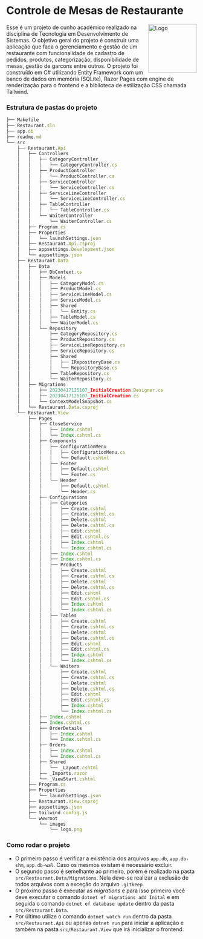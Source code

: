 # Controle de Mesas de Restaurante

<img alt="Logo" align="right" src="https://www.utfpr.edu.br/icones/cabecalho/logo-utfpr/@@images/efcf9caf-6d29-4c24-8266-0b7366ea3a40.png" width="128" />

Esse é um projeto de cunho académico realizado na disciplina de Tecnologia em Desenvolvimento de Sistemas. O objetivo geral do projeto é construir uma aplicação que faca o gerenciamento e gestão de um restaurante com funcionalidade de cadastro de pedidos, produtos, categorização, disponibilidade de mesas, gestão de garcons entre outros. O projeto foi construído em C# utilizando Entity Framework com um banco de dados em memória (SQLite), Razor Pages com engine de renderização para o frontend e a biblioteca de estilização CSS chamada Tailwind.

### Estrutura de pastas do projeto

```javascript
├── Makefile
├── Restaurant.sln
├── app.db
├── readme.md
└── src
    ├── Restaurant.Api
    │   ├── Controllers
    │   │   ├── CategoryController
    │   │   │   └── CategoryController.cs
    │   │   ├── ProductController
    │   │   │   └── ProductController.cs
    │   │   ├── ServiceController
    │   │   │   └── ServiceController.cs
    │   │   ├── ServiceLineController
    │   │   │   └── ServiceLineController.cs
    │   │   ├── TableController
    │   │   │   └── TableController.cs
    │   │   └── WaiterController
    │   │       └── WaiterController.cs
    │   ├── Program.cs
    │   ├── Properties
    │   │   └── launchSettings.json
    │   ├── Restaurant.Api.csproj
    │   ├── appsettings.Development.json
    │   └── appsettings.json
    ├── Restaurant.Data
    │   ├── Data
    │   │   ├── DbContext.cs
    │   │   ├── Models
    │   │   │   ├── CategoryModel.cs
    │   │   │   ├── ProductModel.cs
    │   │   │   ├── ServiceLineModel.cs
    │   │   │   ├── ServiceModel.cs
    │   │   │   ├── Shared
    │   │   │   │   └── Entity.cs
    │   │   │   ├── TableModel.cs
    │   │   │   └── WaiterModel.cs
    │   │   └── Repository
    │   │       ├── CategoryRepository.cs
    │   │       ├── ProductRepository.cs
    │   │       ├── ServiceLineRepository.cs
    │   │       ├── ServiceRepository.cs
    │   │       ├── Shared
    │   │       │   ├── IRepositoryBase.cs
    │   │       │   └── RepositoryBase.cs
    │   │       ├── TableRepository.cs
    │   │       └── WaiterRepository.cs
    │   ├── Migrations
    │   │   ├── 20230417125107_InitialCreation.Designer.cs
    │   │   ├── 20230417125107_InitialCreation.cs
    │   │   └── ContextModelSnapshot.cs
    │   └── Restaurant.Data.csproj
    └── Restaurant.View
        ├── Pages
        │   ├── CloseService
        │   │   ├── Index.cshtml
        │   │   └── Index.cshtml.cs
        │   ├── Components
        │   │   ├── ConfigurationMenu
        │   │   │   ├── ConfigurationMenu.cs
        │   │   │   └── Default.cshtml
        │   │   ├── Footer
        │   │   │   ├── Default.cshtml
        │   │   │   └── Footer.cs
        │   │   └── Header
        │   │       ├── Default.cshtml
        │   │       └── Header.cs
        │   ├── Configurations
        │   │   ├── Categories
        │   │   │   ├── Create.cshtml
        │   │   │   ├── Create.cshtml.cs
        │   │   │   ├── Delete.cshtml
        │   │   │   ├── Delete.cshtml.cs
        │   │   │   ├── Edit.cshtml
        │   │   │   ├── Edit.cshtml.cs
        │   │   │   ├── Index.cshtml
        │   │   │   └── Index.cshtml.cs
        │   │   ├── Index.cshtml
        │   │   ├── Index.cshtml.cs
        │   │   ├── Products
        │   │   │   ├── Create.cshtml
        │   │   │   ├── Create.cshtml.cs
        │   │   │   ├── Delete.cshtml
        │   │   │   ├── Delete.cshtml.cs
        │   │   │   ├── Edit.cshtml
        │   │   │   ├── Edit.cshtml.cs
        │   │   │   ├── Index.cshtml
        │   │   │   └── Index.cshtml.cs
        │   │   ├── Tables
        │   │   │   ├── Create.cshtml
        │   │   │   ├── Create.cshtml.cs
        │   │   │   ├── Delete.cshtml
        │   │   │   ├── Delete.cshtml.cs
        │   │   │   ├── Edit.cshtml
        │   │   │   ├── Edit.cshtml.cs
        │   │   │   ├── Index.cshtml
        │   │   │   └── Index.cshtml.cs
        │   │   └── Waiters
        │   │       ├── Create.cshtml
        │   │       ├── Create.cshtml.cs
        │   │       ├── Delete.cshtml
        │   │       ├── Delete.cshtml.cs
        │   │       ├── Edit.cshtml
        │   │       ├── Edit.cshtml.cs
        │   │       ├── Index.cshtml
        │   │       └── Index.cshtml.cs
        │   ├── Index.cshtml
        │   ├── Index.cshtml.cs
        │   ├── OrderDetails
        │   │   ├── Index.cshtml
        │   │   └── Index.cshtml.cs
        │   ├── Orders
        │   │   ├── Index.cshtml
        │   │   └── Index.cshtml.cs
        │   ├── Shared
        │   │   └── _Layout.cshtml
        │   ├── _Imports.razor
        │   └── _ViewStart.cshtml
        ├── Program.cs
        ├── Properties
        │   └── launchSettings.json
        ├── Restaurant.View.csproj
        ├── appsettings.json
        ├── tailwind.config.js
        └── wwwroot
            └── images
                └── logo.png

```

### Como rodar o projeto

- O primeiro passo é verificar a existência dos arquivos `app.db`, `app.db-shm`, `app.db-wal`. Caso os mesmos existam é necessário excluir.
- O segundo passo é semelhante ao primeiro, porém é realizado na pasta `src/Restaurant.Data/Migrations`. Nela deve-se realizar a exclusão de todos arquivos com a exceção do arquivo `.gitkeep`
- O próximo passo é executar as _migrations_ e para isso primeiro você deve executar o comando `dotnet ef migrations add Inital` e em seguida o comando `dotnet ef database update` dentro da pasta `src/Restaurant.Data`.
- Por último utilize o comando `dotnet watch run` dentro da pasta `src/Restaurant.Api` ou apenas `dotnet run` para iniciar a aplicação e também na pasta `src/Restaurant.View` que irá inicializar o frontend.
